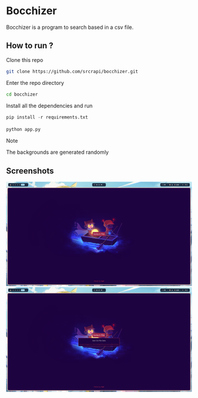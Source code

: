 # Bocchizer

Bocchizer is a program to search based in a csv file.

## How to run ?

Clone this repo
```bash
git clone https://github.com/srcrapi/bocchizer.git
``` 

Enter the repo directory
```bash 
cd bocchizer
```

Install all the dependencies and run
```py
pip install -r requirements.txt

python app.py
```

> [!NOTE]
> The backgrounds are generated randomly

## Screenshots
<div align="center">
    <img src="./assets/bocchizer-1.png" alt="Bocchizer first image example">
    <img src="./assets/bocchizer-2.png" alt="Bocchizer second image example">
<div>

